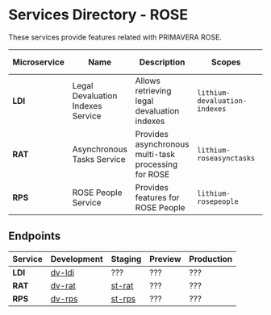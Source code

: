 # Services Directory - ROSE

These services provide features related with PRIMAVERA ROSE.

| Microservice | Name | Description | Scopes | Client Lib | Web API | Spec |
| - | - | - | - | - | - | - |
| **LDI** | Legal Devaluation Indexes Service | Allows retrieving legal devaluation indexes | `lithium-devaluation-indexes` | [1.0](https://ldi.lithium.primaverabss.com/.doc/clientlib) | [1.0](https://ldi.lithium.primaverabss.com/.doc/webapi) | [1.0](./specs/ldi-spec-1.0.md) |
| **RAT** | Asynchronous Tasks Service | Provides asynchronous multi-task processing for ROSE | `lithium-roseasynctasks` | [1.0](https://rat.lithium.primaverabss.com/.doc/clientlib) | [1.0](https://rat.lithium.primaverabss.com/.doc/webapi) | [1.0](./specs/rat-spec-1.0.md) |
| **RPS** | ROSE People Service | Provides features for ROSE People | `lithium-rosepeople` | n/a | n/a | [1.0](./specs/rps-spec-1.0.md) |

## Endpoints

| Service | Development | Staging | Preview | Production |
| - | - | - | - | - |
| **LDI** | [dv-ldi](https://dv-ldi.lithium.primaverabss.com/) | ??? | ??? | ??? |
| **RAT** | [dv-rat](https://dv-rat.lithium.primaverabss.com/) | [st-rat](https://st-rat.lithium.primaverabss.com/) | ??? | ??? |
| **RPS** | [dv-rps](https://dv-rps.lithium.primaverabss.com/) | [st-rps](https://st-rps.lithium.primaverabss.com/) | ??? | ??? |
